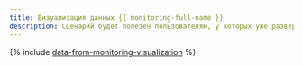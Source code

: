 ```yaml
---
title: Визуализация данных {{ monitoring-full-name }}
description: Сценарий будет полезен пользователям, у которых уже развернут и запущен один из сервисов {{ yandex-cloud }}. Вы создадите чарт на основе языка запросов {{ monitoring-full-name }} и разместите его на дашборде.
---
```


{% include [data-from-monitoring-visualization](../../_tutorials/datalens/data-from-monitoring-visualization.md) %}
